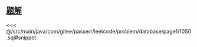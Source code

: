 <!-- @include: @/src/main/java/com/gitee/passerr/leetcode/problem/database/page1/1050.md -->
## [题解](https://github.com/PasseRR/JavaLeetCode/blob/master/src/main/java/com/gitee/passerr/leetcode/problem/database/page1/1050.sql)
<<< @/src/main/java/com/gitee/passerr/leetcode/problem/database/page1/1050.sql#snippet
